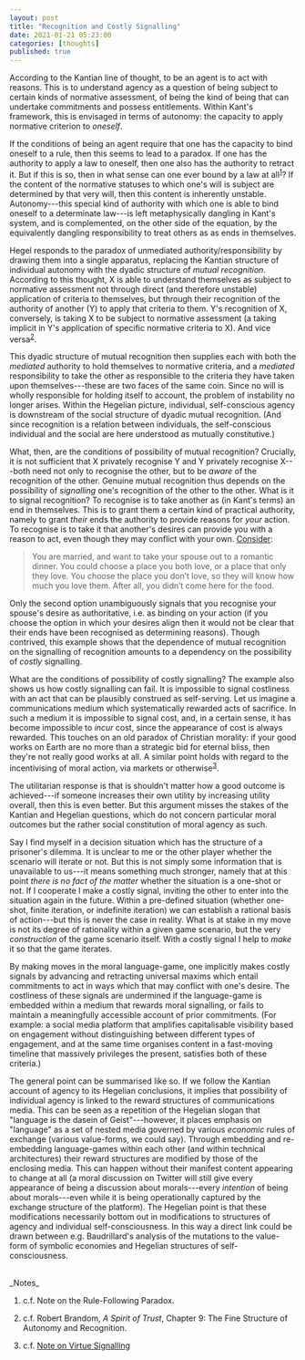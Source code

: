 ```yaml
---
layout: post
title: "Recognition and Costly Signalling"
date: 2021-01-21 05:23:00
categories: [thoughts]
published: true
---
```


According to the Kantian line of thought, to be an agent is to act with reasons. This is to understand agency as a question of being subject to certain kinds of normative assessment, of being the kind of being that can undertake commitments and possess entitlements. Within Kant's framework, this is envisaged in terms of autonomy: the capacity to apply normative criterion to _oneself_.

If the conditions of being an agent require that one has the capacity to bind oneself to a rule, then this seems to lead to a paradox. If one has the authority to apply a law to oneself, then one also has the authority to retract it. But if this is so, then in what sense can one ever bound by a law at all<sup>[1](#r1)</sup>? If the content of the normative statuses to which one's will is subject are determined by that very will, then this content is inherently unstable. Autonomy---this special kind of authority with which one is able to bind oneself to a determinate law---is left metaphysically dangling in Kant's system, and is complemented, on the other side of the equation, by the equivalently dangling responsibility to treat others as as ends in themselves.

Hegel responds to the paradox of unmediated authority/responsibility by drawing them into a single apparatus, replacing the Kantian structure of individual autonomy with the dyadic structure of _mutual recognition_. According to this thought, X is able to understand themselves as subject to normative assessment not through direct (and therefore unstable) application of criteria to themselves, but through their recognition of the authority of another (Y) to apply that criteria to them. Y's recognition of X, conversely, is taking X to be subject to normative assessment (a taking implicit in Y's application of specific normative criteria to X). And vice versa<sup>[2](#r2)</sup>.

This dyadic structure of mutual recognition then supplies each with both the _mediated_ authority to hold themselves to normative criteria, and a _mediated_ responsibility to take the other as responsible to the criteria they have taken upon themselves---these are two faces of the same coin. Since no will is wholly responsible for holding itself to account, the problem of instability no longer arises. Within the Hegelian picture, individual, self-conscious agency is downstream of the social structure of dyadic mutual recognition. (And since recognition is a relation between individuals, the self-conscious individual and the social are here understood as mutually constitutive.)

What, then, are the conditions of possibility of mutual recognition? Crucially, it is not sufficient that X privately recognise Y and Y privately recognise X---both need not only to recognise the other, but to be _aware_ of the recognition of the other. Genuine mutual recognition thus depends on the possibility of _signalling_ one's recognition of the other to the other. What is it to signal recognition? To recognise is to take another as (in Kant's terms) an end in themselves. This is to grant them a certain kind of practical authority, namely to grant _their_ ends the authority to provide reasons for _your_ action. To recognise is to take it that another's desires can provide you with a reason to act, even though they may conflict with your own. [Consider](https://thezvi.wordpress.com/2020/12/15/motive-ambiguity/):

> You are married, and want to take your spouse out to a romantic dinner. You could choose a place you both love, or a place that only they love. You choose the place you don’t love, so they will know how much you love them. After all, you didn’t come here for the food.

Only the second option unambiguously signals that you recognise your spouse's desire as authoritative, i.e. as binding on your action (if you choose the option in which your desires align then it would not be clear that their ends have been recognised as determining reasons). Though contrived, this example shows that the dependence of mutual recognition on the signalling of recognition amounts to a dependency on the possibility of _costly_ signalling.

What are the conditions of possibility of costly signalling? The example also shows us how costly signalling can fail. It is impossible to signal costliness with an act that can be plausibly construed as self-serving. Let us imagine a communications medium which systematically rewarded acts of sacrifice. In such a medium it is impossible to signal cost, and, in a certain sense, it has become impossible to _incur_ cost, since the appearance of cost is always rewarded. This touches on an old paradox of Christian morality: if your good works on Earth are no more than a strategic bid for eternal bliss, then they're not really good works at all. A similar point holds with regard to the incentivising of moral action, via markets or otherwise<sup>[3](#r3)</sup>.

The utilitarian response is that is shouldn't matter how a good outcome is achieved---if someone increases their own utility by increasing utility overall, then this is even better. But this argument misses the stakes of the Kantian and Hegelian questions, which do not concern particular moral outcomes but the rather social constitution of moral agency as such.  

Say I find myself in a decision situation which has the structure of a prisoner's dilemma. It is unclear to me or the other player whether the scenario will iterate or not. But this is not simply some information that is unavailable to us---it means something much stronger, namely that at this point _there is no fact of the matter_ whether the situation is a one-shot or not. If I cooperate I make a costly signal, inviting the other to enter into the situation again in the future. Within a pre-defined situation (whether one-shot, finite iteration, or indefinite iteration) we can establish a rational basis of action---but this is never the case in reality. What is at stake in my move is not its degree of rationality within a given game scenario, but the very _construction_ of the game scenario itself. With a costly signal I help to _make_ it so that the game iterates.

By making moves in the moral language-game, one implicitly makes costly signals by advancing and retracting universal maxims which entail commitments to act in ways which that may conflict with one's desire. The costliness of these signals are undermined if the language-game is embedded within a medium that rewards moral signalling, or fails to maintain a meaningfully accessible account of prior commitments. (For example: a social media platform that amplifies capitalisable visibility based on engagement without distinguishing between different types of engagement, and at the same time organises content in a fast-moving timeline that massively privileges the present, satisfies both of these criteria.)

The general point can be summarised like so. If we follow the Kantian account of agency to its Hegelian conclusions, it implies that possibility of individual agency is linked to the reward structures of communications media. This can be seen as a repetition of the Hegelian slogan that "language is the dasein of Geist"---however, it places emphasis on "language" as a set of nested media governed by various _economic_ rules of exchange (various value-forms, we could say). Through embedding and re-embedding language-games within each other (and within technical architectures) their reward structures are modified by those of the enclosing media. This can happen without their manifest content appearing to change at all (a moral discussion on Twitter will still give every appearance of being a discussion about morals---every _intention_ of being about morals---even while it is being operationally captured by the exchange structure of the platform). The Hegelian point is that these modifications necessarily bottom out in modifications to structures of agency and individual self-consciousness. In this way a direct link could be drawn between e.g. Baudrillard's analysis of the mutations to the value-form of symbolic economies and Hegelian structures of self-consciousness.

<br />
_Notes_

1. c.f. Note on the Rule-Following Paradox.

2. c.f. Robert Brandom, _A Spirit of Trust_, Chapter 9: The Fine Structure of Autonomy and Recognition.

3. c.f. [Note on Virtue Signalling]({{site.baseurl}}/2020/06/10/virtue-signalling.html)
